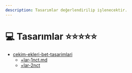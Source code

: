 ```yaml
---
description: Tasarımlar değerlendirilip işlenecektir.
---
```


# 💻 Tasarımlar ⭐⭐⭐⭐⭐

* [cekim-ekleri-bet-tasarimlari](cekim-ekleri-bet-tasarimlari/ "mention")
  * [+lar-1nct.md](cekim-ekleri-bet-tasarimlari/+lar-1nct.md "mention")
  * [+lar-2nct](cekim-ekleri-bet-tasarimlari/+lar-2nct/ "mention")
